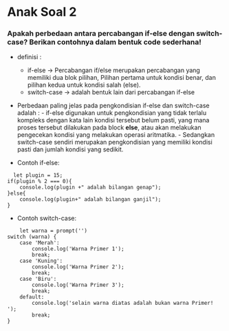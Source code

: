# Anak Soal 2
### Apakah perbedaan antara percabangan if-else dengan switch-case? Berikan contohnya dalam bentuk code sederhana!

* definisi : 
    - if-else -> Percabangan if/else merupakan percabangan yang memiliki dua blok pilihan, Pilihan pertama untuk kondisi benar, dan pilihan kedua untuk kondisi salah (else).
    - switch-case -> adalah bentuk lain dari percabangan if-else
    
* Perbedaan paling jelas pada pengkondisian if-else dan switch-case adalah : 
        - if-else digunakan untuk pengkondisian yang tidak terlalu kompleks dengan kata lain kondisi tersebut belum pasti, yang mana proses tersebut dilakukan pada block **else**, atau akan melakukan pengecekan kondisi yang melakukan operasi aritmatika.
        - Sedangkan switch-case sendiri merupakan pengkondisian yang memiliki kondisi pasti dan jumlah kondisi yang sedikit.


* Contoh if-else:
```
  let plugin = 15;
if(plugin % 2 === 0){
    console.log(plugin +" adalah bilangan genap");
}else{
    console.log(plugin+" adalah bilangan ganjil");
}
```

* Contoh switch-case:
```
    let warna = prompt('')
switch (warna) {
    case 'Merah':
        console.log('Warna Primer 1');
        break;
    case 'Kuning':
        console.log('Warna Primer 2');
        break;
    case 'Biru':
        console.log('Warna Primer 3');
        break;
    default:
        console.log('selain warna diatas adalah bukan warna Primer! ');
        break;
}
```
    
